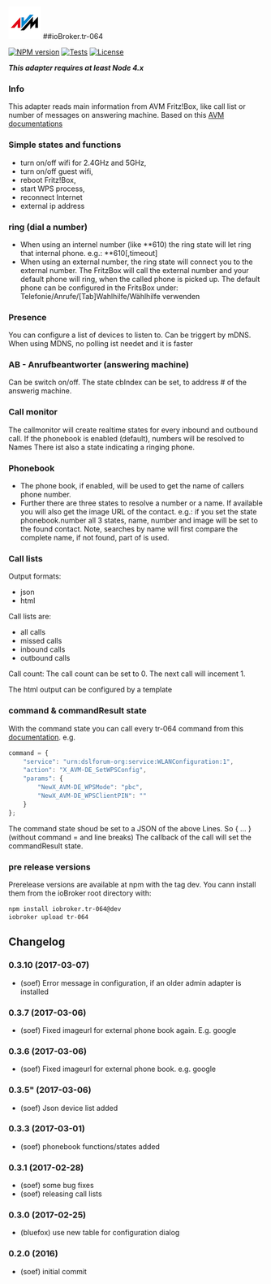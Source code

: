 ![Logo](admin/tr-064.png) 
##ioBroker.tr-064 

[![NPM version](http://img.shields.io/npm/v/iobroker.tr-064.svg)](https://www.npmjs.com/package/iobroker.tr-064)
[![Tests](http://img.shields.io/travis/soef/ioBroker.tr-064/master.svg)](https://travis-ci.org/soef/ioBroker.tr-064)
[![License](https://img.shields.io/badge/license-MIT-blue.svg?style=flat)](https://github.com/soef/iobroker.tr-064/blob/master/LICENSE)

<!--[![Build status](https://ci.appveyor.com/api/projects/status/485gflwiw7p54x7q?svg=true)](https://ci.appveyor.com/project/soef/iobroker-tr-064)-->

***This adapter requires at least Node 4.x***

### Info
This adapter reads main information from AVM Fritz!Box, like call list or number of messages on answering machine.
Based on this [AVM documentations](https://avm.de/service/schnittstellen/)

### Simple states and functions
- turn on/off wifi for 2.4GHz and 5GHz, 
- turn on/off guest wifi,
- reboot Fritz!Box,
- start WPS process,
- reconnect Internet
- external ip address

### ring (dial a number)
- When using an internel number (like **610) the ring state will let ring that internal phone.
e.g.: **610[,timeout]
- When using an external number, the ring state will connect you to the external number. 
 The FritzBox will call the external number and your default 
phone will ring, when the called phone is picked up. 
 The default phone can be configured in the FritsBox under:
 Telefonie/Anrufe/[Tab]Wahlhilfe/Wählhilfe verwenden

### Presence
You can configure a list of devices to listen to.
Can be triggert by mDNS. When using MDNS, no polling ist needet and it is faster

### AB - Anrufbeantworter (answering machine)
Can be switch on/off.
The state cbIndex can be set, to address # of the answerig machine.

### Call monitor
The callmonitor will create realtime states for every inbound and outbound call.
If the phonebook is enabled (default), numbers will be resolved to Names 
There ist also a state indicating a ringing phone.

### Phonebook
- The phone book, if enabled, will be used to get the name of callers phone number.
- Further there are three states to resolve a number or a name. If available you will also get the image URL of the contact. 
e.g.: if you set the state phonebook.number all 3 states, name, number and image will be set to the found contact. Note, searches by name will first compare the complete name, if not found, part of is used.  

### Call lists
Output formats:
- json
- html

Call lists are:
- all calls
- missed calls
- inbound calls
- outbound calls

Call count:
The call count can be set to 0. The next call will incement 1. 

The html output can be configured by a template


### command & commandResult state
With the command state you can call every tr-064 command from this [documentation](https://avm.de/service/schnittstellen/).
e.g.
```javascript
command = { 
    "service": "urn:dslforum-org:service:WLANConfiguration:1", 
    "action": "X_AVM-DE_SetWPSConfig", 
    "params": { 
        "NewX_AVM-DE_WPSMode": "pbc", 
        "NewX_AVM-DE_WPSClientPIN": "" 
    } 
};
```  
The command state shoud be set to a JSON of the above Lines. So { ... } (without command = and line breaks)
The callback of the call will set the commandResult state.

<!--
### Installation
Execute the following command in the iobroker root directory (e.g. in /opt/iobroker)
```
npm install iobroker.tr-064 
```
-->

### pre release versions
Prerelease versions are available at npm with the tag dev.
You cann install them from the ioBroker root directory with:
```
npm install iobroker.tr-064@dev
iobroker upload tr-064
```

## Changelog
### 0.3.10 (2017-03-07)
* (soef) Error message in configuration, if an older admin adapter is installed
### 0.3.7 (2017-03-06)
* (soef) Fixed imageurl for external phone book again. E.g. google
### 0.3.6 (2017-03-06)
* (soef) Fixed imageurl for external phone book. e.g. google
### 0.3.5" (2017-03-06)
* (soef) Json device list added
### 0.3.3 (2017-03-01)
* (soef) phonebook functions/states added
### 0.3.1 (2017-02-28)
* (soef) some bug fixes
* (soef) releasing call lists
### 0.3.0 (2017-02-25)
* (bluefox) use new table for configuration dialog

### 0.2.0 (2016)
* (soef) initial commit